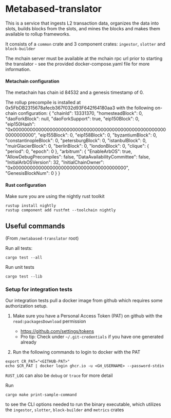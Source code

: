 # Metabased-translator

This is a service that ingests L2 transaction data, organizes the data into slots, builds blocks from the slots, and mines the blocks and makes them available to rollup frameworks.

It consists of a `common` crate and 3 component crates: `ingestor`, `slotter` and `block-builder`

The mchain server must be available at the mchain rpc url prior to starting the translator -
see the provided docker-compose.yaml file for more information.

#### Metachain configuration

The metachain has chain id 84532 and a genesis timestamp of 0.

The rollup precompile is installed at 0x5FbDB2315678afecb367f032d93F642f64180aa3 with the following on-chain configuration:
{
   "chainId": 13331370,
   "homesteadBlock": 0,
   "daoForkBlock": null,
   "daoForkSupport": true,
   "eip150Block": 0,
   "eip150Hash": "0x0000000000000000000000000000000000000000000000000000000000000000",
   "eip155Block": 0,
   "eip158Block": 0,
   "byzantiumBlock": 0,
   "constantinopleBlock": 0,
   "petersburgBlock": 0,
   "istanbulBlock": 0,
   "muirGlacierBlock": 0,
   "berlinBlock": 0,
   "londonBlock": 0,
   "clique": {
      "period": 0,
      "epoch": 0
   },
   "arbitrum": {
      "EnableArbOS": true,
      "AllowDebugPrecompiles": false,
      "DataAvailabilityCommittee": false,
      "InitialArbOSVersion": 32,
      "InitialChainOwner": "0x0000000000000000000000000000000000000000",
      "GenesisBlockNum": 0
   }
}

#### Rust configuration

Make sure you are using the nightly rust toolkit

```
rustup install nightly
rustup component add rustfmt --toolchain nightly
```

## Useful commands

(From `/metabased-translator` root)

Run all tests:

```
cargo test --all
```

Run unit tests

```
cargo test --lib
```

### Setup for integration tests

Our integration tests pull a docker image from github which requires some authorization setup.

1. Make sure you have a Personal Access Token (PAT) on github with the `read:packagesDownload` permission
   - https://github.com/settings/tokens
   - Pro tip: Check under `~/.git-credentials` if you have one generated already

2. Run the following commands to login to docker with the PAT

```
export CR_PAT="<GITHUB-PAT>"
echo $CR_PAT | docker login ghcr.io -u <GH_USERNAME> --password-stdin
```

`RUST_LOG` can also be `debug` or `trace` for more detail

Run

```
cargo make print-sample-command
```
to see the CLI options needed to run the binary executable, which utilizes the `ingestor`, `slotter`, `block-builder` and `metrics` crates
